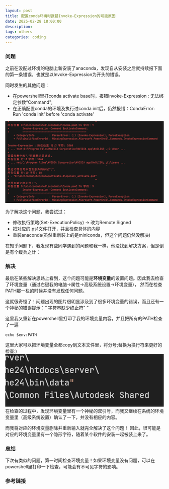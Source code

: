 ```yaml
---
layout: post
title: 配置conda环境时报错Invoke-Expression的可能原因
date: 2025-02-28 18:00:00
description: 
tags: others
categories: coding
---
```

### 问题
之前在没配过环境的电脑上新安装了anaconda，发现自从安装之后就持续报下面的第一条错误，也就是以Invoke-Expression为开头的错误。

同时发生的其他问题：
- 在powershell里打conda activate base时，报错Invoke-Expression : 无法绑定参数“Command";
- 在正确配置conda的环境及执行过conda init后，仍然报错：CondaError: Run 'conda init' before 'conda activate'

![](/assets/img/post/25-02-28-conda-invoke/error.png)

为了解决这个问题，我尝试过：
 - 修改执行策略(Set-ExecutionPolicy) -> 改为Remote Signed 
 - 把对应的.ps1文件打开，并且检查具体的内容
 - 重装anaconda(虽然重新装上的是miniconda，但这个问题仍然没解决)

在知乎问题下，我发现有些同学遇到的问题和我一样，他没找到解决方案，但是倒是有个缓兵之计：

### 解决
最后在某些解决思路上看到，这个问题可能是**环境变量**的设置问题。因此我去检查了环境变量（通过右键我的电脑->属性->高级系统设置->环境变量），
然而在检查PATH那一栏的时候并没有发现任何问题。

这就很奇怪了！问题出现的图片很明显涉及到了很多环境变量的错误，而且还有一个神秘的错误提示：“ 字符串缺少终止符" ”

这里我又重新在powershell里打印了我的环境变量内容，并且把所有的PATH检查了一遍
``` shell
echo $env:PATH 
```
这里大家可以把环境变量全都copy到文本文件里，将分号;替换为换行符来更好的检查:)
![](/assets/img/post/25-02-28-conda-invoke/problem.png)
在检查的过程中，发现环境变量里有一个神秘的双引号，而我又继续在系统的环境变量里（高级系统设置）确认了一下，并没有相应的内容。

而我将对应的环境变量删除并重新输入就完全解决了这个问题！ 因此，很可能是对应的环境变量里有一个隐形字符，随着某个软件的安装一起被装上来了。

### 总结
下次有类似的问题，第一时间检查环境变量！如果环境变量没有问题，可以在powershell里打印一下检查，可能会有不可见字符的影响。

### 参考链接
[1]: https://www.zhihu.com/question/640937794/answer/3376815197